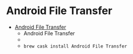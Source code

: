 # Android File Transfer
- [Android File Transfer](https://www.android.com/filetransfer/)
  -  Android File Transfer
  - 
  - `brew cask install Android File Transfer`
